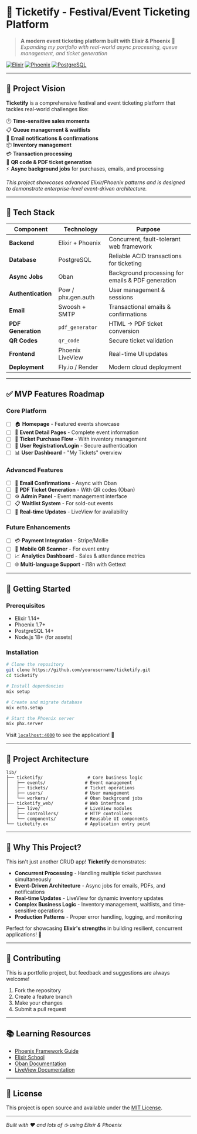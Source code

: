 # 🎫 Ticketify - Festival/Event Ticketing Platform

> **A modern event ticketing platform built with Elixir & Phoenix** 🚀  
> *Expanding my portfolio with real-world async processing, queue management, and ticket generation*

[![Elixir](https://img.shields.io/badge/Elixir-%234B275F.svg?style=for-the-badge&logo=elixir&logoColor=white)](https://elixir-lang.org/)
[![Phoenix](https://img.shields.io/badge/Phoenix-%23FD4F00.svg?style=for-the-badge&logo=phoenixframework&logoColor=white)](https://phoenixframework.org/)
[![PostgreSQL](https://img.shields.io/badge/PostgreSQL-%23316192.svg?style=for-the-badge&logo=postgresql&logoColor=white)](https://postgresql.org/)

---

## 📌 Project Vision

**Ticketify** is a comprehensive festival and event ticketing platform that tackles real-world challenges like:

🕐 **Time-sensitive sales moments**  
📋 **Queue management & waitlists**  
📧 **Email notifications & confirmations**  
📦 **Inventory management**  
💳 **Transaction processing**  
🎫 **QR code & PDF ticket generation**  
⚡ **Async background jobs** for purchases, emails, and processing  

*This project showcases advanced Elixir/Phoenix patterns and is designed to demonstrate enterprise-level event-driven architecture.*

---

## 🧱 Tech Stack

| Component | Technology | Purpose |
|-----------|------------|---------|
| **Backend** | Elixir + Phoenix | Concurrent, fault-tolerant web framework |
| **Database** | PostgreSQL | Reliable ACID transactions for ticketing |
| **Async Jobs** | Oban | Background processing for emails & PDF generation |
| **Authentication** | Pow / phx.gen.auth | User management & sessions |
| **Email** | Swoosh + SMTP | Transactional emails & confirmations |
| **PDF Generation** | `pdf_generator` | HTML → PDF ticket conversion |
| **QR Codes** | `qr_code` | Secure ticket validation |
| **Frontend** | Phoenix LiveView | Real-time UI updates |
| **Deployment** | Fly.io / Render | Modern cloud deployment |

---

## ✅ MVP Features Roadmap

### Core Platform
- [ ] 🏠 **Homepage** - Featured events showcase
- [ ] 📄 **Event Detail Pages** - Complete event information
- [ ] 🛒 **Ticket Purchase Flow** - With inventory management
- [ ] 👤 **User Registration/Login** - Secure authentication
- [ ] 📊 **User Dashboard** - "My Tickets" overview

### Advanced Features  
- [ ] 📧 **Email Confirmations** - Async with Oban
- [ ] 🎫 **PDF Ticket Generation** - With QR codes (Oban)
- [ ] ⚙️ **Admin Panel** - Event management interface
- [ ] 📋 **Waitlist System** - For sold-out events
- [ ] 🔄 **Real-time Updates** - LiveView for availability

### Future Enhancements
- [ ] 💳 **Payment Integration** - Stripe/Mollie
- [ ] 📱 **Mobile QR Scanner** - For event entry
- [ ] 📈 **Analytics Dashboard** - Sales & attendance metrics
- [ ] 🌐 **Multi-language Support** - I18n with Gettext

---

## 🚀 Getting Started

### Prerequisites
- Elixir 1.14+
- Phoenix 1.7+
- PostgreSQL 14+
- Node.js 18+ (for assets)

### Installation

```bash
# Clone the repository
git clone https://github.com/yourusername/ticketify.git
cd ticketify

# Install dependencies
mix setup

# Create and migrate database
mix ecto.setup

# Start the Phoenix server
mix phx.server
```

Visit [`localhost:4000`](http://localhost:4000) to see the application! 🎉

---

## 📁 Project Architecture

```
lib/
├── ticketify/                 # Core business logic
│   ├── events/               # Event management
│   ├── tickets/              # Ticket operations
│   ├── users/                # User management
│   └── workers/              # Oban background jobs
├── ticketify_web/            # Web interface
│   ├── live/                 # LiveView modules
│   ├── controllers/          # HTTP controllers
│   └── components/           # Reusable UI components
└── ticketify.ex              # Application entry point
```

---

## 🎯 Why This Project?

This isn't just another CRUD app! **Ticketify** demonstrates:

- **Concurrent Processing** - Handling multiple ticket purchases simultaneously
- **Event-Driven Architecture** - Async jobs for emails, PDFs, and notifications
- **Real-time Updates** - LiveView for dynamic inventory updates
- **Complex Business Logic** - Inventory management, waitlists, and time-sensitive operations
- **Production Patterns** - Proper error handling, logging, and monitoring

Perfect for showcasing **Elixir's strengths** in building resilient, concurrent applications! 💪

---

## 🤝 Contributing

This is a portfolio project, but feedback and suggestions are always welcome!

1. Fork the repository
2. Create a feature branch
3. Make your changes
4. Submit a pull request

---

## 📚 Learning Resources

- [Phoenix Framework Guide](https://hexdocs.pm/phoenix/overview.html)
- [Elixir School](https://elixirschool.com/)
- [Oban Documentation](https://hexdocs.pm/oban/)
- [LiveView Documentation](https://hexdocs.pm/phoenix_live_view/)

---

## 📄 License

This project is open source and available under the [MIT License](LICENSE).

---

*Built with ❤️ and lots of ☕ using Elixir & Phoenix*
